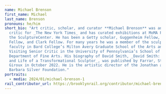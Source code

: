```yaml
---
name: Michael Brenson
first_name: Michael
last_name: Brenson
pronouns: he/him
short_bio: "Art critic, scholar, and curator **Michael Brenson** was an art
  critic for _The New York Times_ and has curated exhibitions at MoMA PS1 and
  the SculptureCenter. He has been a Getty scholar, Guggenheim Fellow, Bogliasco
  Fellow, and Clark Fellow. For many years he was a member of the sculpture
  faculty in Bard College’s Milton Avery Graduate School of the Arts and a
  Visiting Senior Critic in the University of Pennsylvania’s School of Design’s
  Department of Fine Arts. His biography of David Smith, _David Smith: The Art
  and Life of a Transformational Sculptor_, was published by Farrar, Straus and
  Giroux in October 2022. He is the artistic director of the Jonathan and
  Barbara Silver Foundation."
portraits:
  - media: 2024/01/michael-brenson-1
rail_contributor_url: https://brooklynrail.org/contributor/michael-brenson
---
```

